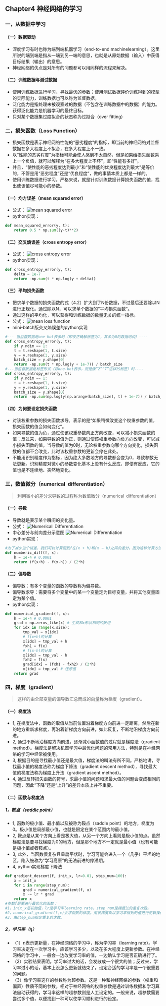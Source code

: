 ## Chapter4 神经网络的学习

### 一，从数据中学习
#### （一）数据驱动
* 深度学习有时也称为端到端机器学习（end-to-end machinelearning）。这里所说的端到端是指从一端到另一端的意思，也就是从原始数据（输入）中获得目标结果（输出）的意思。
* 神经网络的优点是对所有的问题都可以用同样的流程来解决。
#### （二）训练数据与测试数据
* 使用训练数据进行学习，寻找最优的参数；使用测试数据评价训练得到的模型的实际能力，训练数据也可以称为监督数据。
* 泛化能力是指处理未被观察过的数据（不包含在训练数据中的数据）的能力。获得泛化能力是机器学习的最终目标。
* 只对某个数据集过度拟合的状态称为过拟合（over fitting）

### 二，损失函数（Loss Function）
* 损失函数是表示神经网络性能的“恶劣程度”的指标，即当前的神经网络对监督数据在多大程度上不拟合，在多大程度上不一致。
* 以“性能的恶劣程度”为指标可能会使人感到不太自然，但是如果给损失函数乘上一个负值，就可以解释为“在多大程度上不坏”，即“性能有多好”。
* 并且，“使性能的恶劣程度达到最小”和“使性能的优良程度达到最大”是等价的，不管是用“恶劣程度”还是“优良程度”，做的事情本质上都是一样的。
* 使用训练数据进行学习，严格来说，就是针对训练数据计算损失函数的值，找出使该值尽可能小的参数。
#### （一）均方误差（mean squared error）
* 公式：
![mean squared error](./imgs/MeanSquaredError.png)
* python实现：
~~~py
def mean_squared_error(y, t):
    return 0.5 * np.sum((y-t)**2)
~~~
#### （二）交叉熵误差（cross entropy error）
* 公式：
![cross entropy error](./imgs/CrossEntropyError.png)
* python实现：
~~~py
def cross_entropy_error(y, t):
    delta = 1e-7
    return -np.sum(t * np.log(y + delta))
~~~
#### （三）平均损失函数
* 把求单个数据的损失函数的式（4.2）扩大到了N份数据，不过最后还要除以N进行正规化。通过除以N，可以求单个数据的“平均损失函数”。
* 通过这样的平均化，可以获得和训练数据的数量无关的统一指标。
* 公式：
![mean loss function](./imgs/MeanLossFunction.png)
* mini-batch版交叉熵误差的python实现
~~~py
#--- 当监督数据是one-hot表示时（即仅正确解标签为1，其余为0的数据结构）----
def cross_entropy_error(y, t):
    if y.ndim == 1:
    t = t.reshape(1, t.size)
    y = y.reshape(1, y.size)
    batch_size = y.shape[0]
    return -np.sum(t * np.log(y + 1e-7)) / batch_size
#---当监督数据是标签形式（非one-hot表示，而是像“2”“7”这样的标签）时----
def cross_entropy_error(y, t):
    if y.ndim == 1:
    t = t.reshape(1, t.size)
    y = y.reshape(1, y.size)
    batch_size = y.shape[0]
    return -np.sum(np.log(y[np.arange(batch_size), t] + 1e-7)) / batch_size
~~~
#### （四）为何要设定损失函数
* 对该权重参数的损失函数求导，表示的是“如果稍微改变这个权重参数的值，损失函数的值会如何变化”。
* 如果导数的值为负，通过使该权重参数向正方向改变，可以减小损失函数的值；反过来，如果导数的值为正，则通过使该权重参数向负方向改变，可以减小损失函数的值。当导数的值为0时，无论权重参数向哪个方向变化，损失函数的值都不会改变，此时该权重参数的更新会停在此处。
* 不能用识别精度作为指标，因为绝大多数地方的导数都会变为0，导致参数无法更新。识别精度对微小的参数变化基本上没有什么反应，即便有反应，它的值也是不连续地、突然地变化。

### 三，数值微分（numerical differentiation）
>利用微小的差分求导数的过程称为数值微分（numerical differentiation）
#### （一）导数
* 导数就是表示某个瞬间的变化量。
* 公式：
![Numerical Differentiation](./imgs/NumericalDifferentiation.png)
* 中心差分与前向差分示意图
![Numerical Differentiation](./imgs/NumericalDifferentiation1.png)
* python实现：
~~~py
#为了减小这个误差，我们可以计算函数f在(x + h)和(x − h)之间的差分。因为这种计算方法以x为中心，计算它左右两边的差分，所以也称为中心差分（而(x + h)和x之间的差分称为前向差分）。
def numberic_diff(f, x):
    h = 1e-4 # 0.0001
    return (f(x+h) - f(x-h)) / (2*h)
~~~
#### （二）偏导数
* 偏导数：有多个变量的函数的导数称为偏导数。
* 偏导数求导：需要将多个变量中的某一个变量定为目标变量，并将其他变量固定为某个值。
* python实现：
~~~py
def numerical_gradient(f, x):
    h = 1e-4 # 0.0001
    grad = np.zeros_like(x) # 生成和x形状相同的数组
    for idx in range(x.size):
        tmp_val = x[idx]
        # f(x+h)的计算
        x[idx] = tmp_val + h
        fxh1 = f(x)
        # f(x-h)的计算
        x[idx] = tmp_val - h
        fxh2 = f(x)
        grad[idx] = (fxh1 - fxh2) / (2*h)
        x[idx] = tmp_val # 还原值
    return grad
~~~
### 四，梯度（gradient）
> 这样的由全部变量的偏导数汇总而成的向量称为梯度（gradient）。
#### （一）梯度法
* 1, 在梯度法中，函数的取值从当前位置沿着梯度方向前进一定距离，然后在新的地方重新求梯度，再沿着新梯度方向前进，如此反复，不断地沿梯度方向前进。
* 2, 通过不断地沿梯度方向前进，逐渐减小函数值的过程就是梯度法（gradient method）。梯度法是解决机器学习中最优化问题的常用方法，特别是在神经网络的学习中经常被使用。
* 3, 根据目的是寻找最小值还是最大值，梯度法的叫法有所不同。严格地讲，寻找最小值的梯度法称为梯度下降法（gradient descent method），寻找最大值的梯度法称为梯度上升法（gradient ascent method）。
* 4, 通过反转损失函数的符号，求最小值的问题和求最大值的问题会变成相同的问题，因此“下降”还是“上升”的差异本质上并不重要。
#### （二）函数与梯度法
##### 1，鞍点（saddle point）
* 1, 函数的极小值、最小值以及被称为鞍点（saddle point）的地方，梯度为0。极小值是局部最小值，也就是限定在某个范围内的最小值。
* 2, 鞍点是从某个方向上看是极大值，从另一个方向上看则是极小值的点。虽然梯度法是要寻找梯度为0的地方，但是那个地方不一定就是最小值（也有可能是极小值或者鞍点）。
* 3, 此外，当函数很复杂且呈扁平状时，学习可能会进入一个（几乎）平坦的地区，陷入被称为“学习高原”的无法前进的停滞期。
* 4, python实现梯度下降法
~~~py
def gradient_descent(f, init_x, lr=0.01, step_num=100):
    x = init_x
    for i in range(step_num):
        grad = numerical_gradient(f, x)
        x -= lr * grad
    return x
#参数f是要进行最优化的函数：
#1，init_x是初始值，lr是学习率learning rate，step_num是梯度法的重复次数。
#2，numerical_gradient(f,x)会求函数的梯度，用该梯度乘以学习率得到的值进行更新操作。
#3，由step_num指定重复的次数。
~~~
##### 2，学习率（η）
* （1）η表示更新量，在神经网络的学习中，称为学习率（learning rate）。学习率决定在一次学习中，应该学习多少，以及在多大程度上更新参数。在神经网络的学习中，一般会一边改变学习率的值，一边确认学习是否正确进行了。
* （2）实验结果表明，学习率过大的话，会发散成一个很大的值；反过来，学习率过小的话，基本上没怎么更新就结束了，设定合适的学习率是一个很重要的问题。
* （3）像学习率这样的参数称为超参数。这是一种和神经网络的参数（权重和偏置）性质不同的参数。相对于神经网络的权重参数是通过训练数据和学习算法自动获得的，学习率这样的超参数则是人工设定的。一般来说，超参数需要尝试多个值，以便找到一种可以使学习顺利进行的设定。